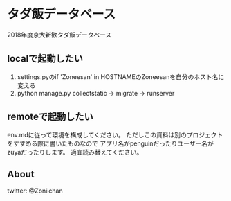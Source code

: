 # タダ飯データベース
2018年度京大新歓タダ飯データベース

## localで起動したい
1. settings.pyのif 'Zoneesan' in HOSTNAMEのZoneesanを自分のホスト名に変える
2. python manage.py collectstatic → migrate → runserver

## remoteで起動したい
env.mdに従って環境を構成してください。
ただしこの資料は別のプロジェクトをすすめる際に書いたものなので
アプリ名がpenguinだったりユーザー名がzuyaだったりします。
適宜読み替えてください。 

## About
twitter: @Zoniichan